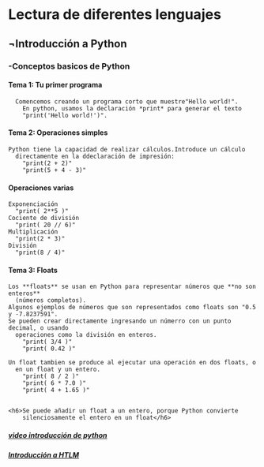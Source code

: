 <h1>Lectura de diferentes lenguajes</h1>

<h2>¬Introducción a Python</h2>
  <h3>-Conceptos basicos de Python</h3>

   <h4>Tema 1: Tu primer programa</h4>
   
      Comencemos creando un programa corto que muestre"Hello world!".
        En python, usamos la declaración *print* para generar el texto
        "print('Hello world!')".

  <h4>Tema 2: Operaciones simples</h4>
 
    Python tiene la capacidad de realizar cálculos.Introduce un cálculo
      directamente en la ddeclaración de impresión:
        "print(2 + 2)"
        "print(5 + 4 - 3)"
        
   <h4>Operaciones varias</h4>
   
    Exponenciación
      "print( 2**5 )"
    Cociente de división
      "print( 20 // 6)"
    Multiplicación
      "print(2 * 3)"
    División
      "print(8 / 4)"
   <h4>Tema 3: Floats</h4>
   
    Los **floats** se usan en Python para representar números que **no son enteros**
      (números completos).
    Algunos ejemplos de números que son representados como floats son "0.5 y -7.8237591".
    Se pueden crear directamente ingresando un númerro con un punto decimal, o usando
      operaciones como la división en enteros.
        "print( 3/4 )"
        "print( 0.42 )"
    
    Un float tambien se produce al ejecutar una operación en dos floats, o 
      en un float y un entero.
        "print( 8 / 2 )"
        "print( 6 * 7.0 )"
        "print( 4 + 1.65 )"
        
        
    <h6>Se puede añadir un float a un entero, porque Python convierte
        silenciosamente el entero en un float</h6>
      
##### [video **introducción** de python](https://www.youtube.com/watch?v=aAaMhNlEbvc)
  
##### [Introducción a **HTLM**](HTML.md)
